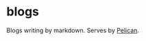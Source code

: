 blogs
=====

Blogs writing by markdown. Serves by [Pelican][1].

[1]: https://github.com/getpelican/pelican
